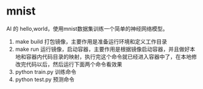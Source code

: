<!--
 * @Author: chenjuan
 * @Version: V1.0
 * @Date: 2024-05-24 11:40:57
 * @Description: 
-->
# mnist
AI 的 hello,world，使用mnist数据集训练一个简单的神经网络模型。

1. make build 打包镜像，主要作用是准备运行环境和定义工作目录
2. make run 运行镜像，启动容器，主要作用是根据镜像启动容器，并且做好本地和容器内代码目录的映射，执行完这个命令就已经进入容器中了，在本地修改完代码以后，然后运行下面两个命令看效果
3. python train.py 训练命令
4. python test.py 预测命令